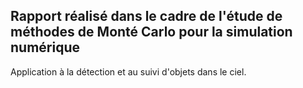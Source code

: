 ## Rapport réalisé dans le cadre de l'étude de méthodes de Monté Carlo pour la simulation numérique

Application à la détection et au suivi d'objets dans le ciel.
